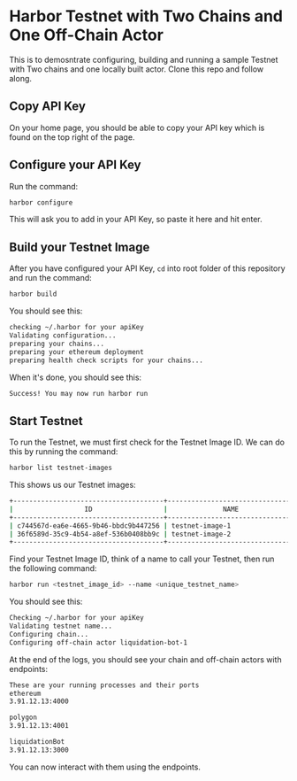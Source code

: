 # Harbor Testnet with Two Chains and One Off-Chain Actor

This is to demosntrate configuring, building and running a sample Testnet with Two chains and one locally built actor. Clone this repo and follow along.

## Copy API Key

On your home page, you should be able to copy your API key which is found on the top right of the page.

## Configure your API Key

Run the command:

```bash
harbor configure
```

This will ask you to add in your API Key, so paste it here and hit enter.

## Build your Testnet Image

After you have configured your API Key, `cd` into root folder of this repository and run the command:

```bash
harbor build
```

You should see this:

```bash
checking ~/.harbor for your apiKey
Validating configuration...
preparing your chains...
preparing your ethereum deployment
preparing health check scripts for your chains...
```

When it's done, you should see this:

```bash
Success! You may now run harbor run
```

## Start Testnet

To run the Testnet, we must first check for the Testnet Image ID. We can do this by running the command:

```bash
harbor list testnet-images
```

This shows us our Testnet images:

```bash
+--------------------------------------+--------------------------------+
|                  ID                  |              NAME              |
+--------------------------------------+--------------------------------+
| c744567d-ea6e-4665-9b46-bbdc9b447256 | testnet-image-1                |
| 36f6589d-35c9-4b54-a8ef-536b0408bb9c | testnet-image-2                |
+--------------------------------------+--------------------------------+
```

Find your Testnet Image ID, think of a name to call your Testnet, then run the following command:

```bash
harbor run <testnet_image_id> --name <unique_testnet_name>
```

You should see this:

```bash
Checking ~/.harbor for your apiKey
Validating testnet name...
Configuring chain...
Configuring off-chain actor liquidation-bot-1
```

At the end of the logs, you should see your chain and off-chain actors with endpoints:

```bash
These are your running processes and their ports
ethereum
3.91.12.13:4000

polygon
3.91.12.13:4001

liquidationBot
3.91.12.13:3000
```

You can now interact with them using the endpoints.
